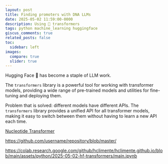 ```yaml
---
layout: post
title: Finding promoters with DNA LLMs
date: 2025-05-02 11:59:00-0000
description: Using 🤗 transformers
tags: python machine_learning huggingface
giscus_comments: true
related_posts: false
toc:
  sidebar: left
images:
  compare: true
  slider: true
---
```


Hugging Face 🤗 has become a staple of LLM work.

The `transformers` library is a powerful tool for working with transformer models, providing a wide range of pre-trained models and utilities for fine-tuning and deploying them.

Problem that is solved: different models have different APIs. The `transformers` library provides a unified API for all transformer models, making it easy to switch between them without having to learn a new API each time.

[Nucleotide Transformer](https://www.nature.com/articles/s41592-024-02523-z)

https://github.com/username/repository/blob/master/

https://colab.research.google.com/github/hclimente/hclimente.github.io/blob/main/assets/python/2025-05-02-hf-transformers/main.ipynb
